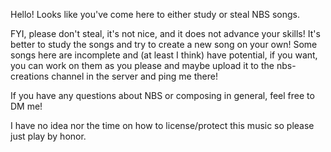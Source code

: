 Hello! Looks like you've come here to either study or steal NBS songs.

FYI, please don't steal, it's not nice, and it does not advance your skills! It's better to study the songs and try to create a new song on your own!
Some songs here are incomplete and (at least I think) have potential, if you want, you can work on them as you please and maybe upload it to the nbs-creations channel in the server and ping me there!

If you have any questions about NBS or composing in general, feel free to DM me!

I have no idea nor the time on how to license/protect this music so please just play by honor.
